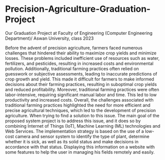 # Precision-Agriculture-Graduation-Project
Our Graduation Project at Faculty of Engineering (Computer Engineering Department)/ Aswan University, class 2023

Before the advent of precision agriculture, farmers faced numerous challenges that hindered their ability to maximize crop yields and minimize losses. These problems included inefficient use of resources such as water, fertilizers, and pesticides, resulting in increased costs and environmental pollution. Additionally, traditional farming practices often relied on guesswork or subjective assessments, leading to inaccurate predictions of crop growth and yield. This made it difficult for farmers to make informed decisions about their farming practices, resulting in suboptimal crop yields and reduced profitability. Moreover, traditional farming practices were often labor-intensive, requiring significant manual labor and time. This led to low productivity and increased costs. Overall, the challenges associated with traditional farming practices highlighted the need for more efficient and precise agricultural techniques, which led to the development of precision agriculture.
When trying to find a solution to this issue. The main goal of the proposed system project is to address this issue, and it does so by combining Internet of Things (IoT), Machine Learning (ML) technologies and Web Services. The implementation strategy is based on the use of a low-cost camera and sensor system to identify the type of plant, determine whether it is sick, as well as its solid status and make decisions in accordance with that status. Displaying this information on a website with some features to help the user in managing his fields remotely and easily.
